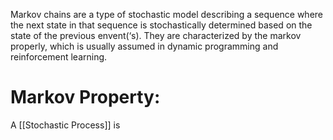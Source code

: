 Markov chains are a type of stochastic model describing a sequence where the next state in that sequence is stochastically determined based on the state of the previous envent(‘s).
They are characterized by the markov properly, which is usually assumed in dynamic programming and reinforcement learning.

# Markov Property:
A [[Stochastic Process]] is
